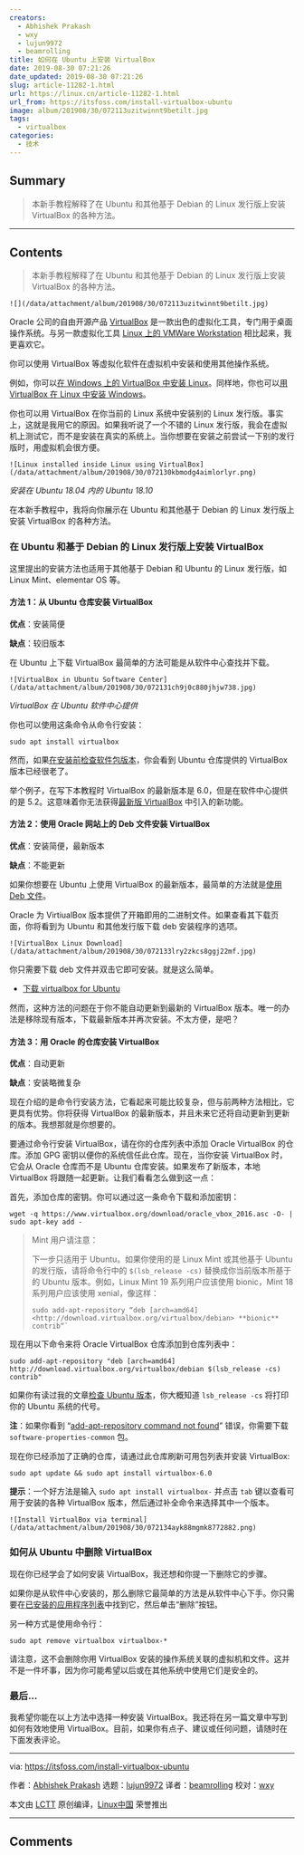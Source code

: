 ```yaml
---
creators:
  - Abhishek Prakash
  - wxy
  - lujun9972
  - beamrolling
title: 如何在 Ubuntu 上安装 VirtualBox
date: 2019-08-30 07:21:26
date_updated: 2019-08-30 07:21:26
slug: article-11282-1.html
url: https://linux.cn/article-11282-1.html
url_from: https://itsfoss.com/install-virtualbox-ubuntu
image: album/201908/30/072113uzitwinnt9betilt.jpg
tags:
  - virtualbox
categories:
  - 技术
---
```


## Summary

> 本新手教程解释了在 Ubuntu 和其他基于 Debian 的 Linux 发行版上安装 VirtualBox 的各种方法。

***

<!-- more -->

## Contents

> 
> 本新手教程解释了在 Ubuntu 和其他基于 Debian 的 Linux 发行版上安装 VirtualBox 的各种方法。
> 
> 
> 

`![](/data/attachment/album/201908/30/072113uzitwinnt9betilt.jpg)`

Oracle 公司的自由开源产品 [VirtualBox](https://www.virtualbox.org) 是一款出色的虚拟化工具，专门用于桌面操作系统。与另一款虚拟化工具 [Linux 上的 VMWare Workstation](https://itsfoss.com/install-vmware-player-ubuntu-1310/) 相比起来，我更喜欢它。

你可以使用 VirtualBox 等虚拟化软件在虚拟机中安装和使用其他操作系统。

例如，你可以[在 Windows 上的 VirtualBox 中安装 Linux](https://itsfoss.com/install-linux-in-virtualbox/)。同样地，你也可以[用 VirtualBox 在 Linux 中安装 Windows](https://itsfoss.com/install-windows-10-virtualbox-linux/)。

你也可以用 VirtualBox 在你当前的 Linux 系统中安装别的 Linux 发行版。事实上，这就是我用它的原因。如果我听说了一个不错的 Linux 发行版，我会在虚拟机上测试它，而不是安装在真实的系统上。当你想要在安装之前尝试一下别的发行版时，用虚拟机会很方便。

`![Linux installed inside Linux using VirtualBox](/data/attachment/album/201908/30/072130kbmodg4aimlorlyr.png)`

*安装在 Ubuntu 18.04 内的 Ubuntu 18.10*

在本新手教程中，我将向你展示在 Ubuntu 和其他基于 Debian 的 Linux 发行版上安装 VirtualBox 的各种方法。

### 在 Ubuntu 和基于 Debian 的 Linux 发行版上安装 VirtualBox

这里提出的安装方法也适用于其他基于 Debian 和 Ubuntu 的 Linux 发行版，如 Linux Mint、elementar OS 等。

#### 方法 1：从 Ubuntu 仓库安装 VirtualBox

**优点**：安装简便

**缺点**：较旧版本

在 Ubuntu 上下载 VirtualBox 最简单的方法可能是从软件中心查找并下载。

`![VirtualBox in Ubuntu Software Center](/data/attachment/album/201908/30/072131ch9j0c880jhjw738.jpg)`

*VirtualBox 在 Ubuntu 软件中心提供*

你也可以使用这条命令从命令行安装：

```shell
sudo apt install virtualbox
```

然而，如果[在安装前检查软件包版本](https://itsfoss.com/know-program-version-before-install-ubuntu/)，你会看到 Ubuntu 仓库提供的 VirtualBox 版本已经很老了。

举个例子，在写下本教程时 VirtualBox 的最新版本是 6.0，但是在软件中心提供的是 5.2。这意味着你无法获得[最新版 VirtualBox](https://itsfoss.com/oracle-virtualbox-release/) 中引入的新功能。

#### 方法 2：使用 Oracle 网站上的 Deb 文件安装 VirtualBox

**优点**：安装简便，最新版本

**缺点**：不能更新

如果你想要在 Ubuntu 上使用 VirtualBox 的最新版本，最简单的方法就是[使用 Deb 文件](https://itsfoss.com/install-deb-files-ubuntu/)。

Oracle 为 VirtiualBox 版本提供了开箱即用的二进制文件。如果查看其下载页面，你将看到为 Ubuntu 和其他发行版下载 deb 安装程序的选项。

`![VirtualBox Linux Download](/data/attachment/album/201908/30/072133lry2zkcs8ggj22mf.jpg)`

你只需要下载 deb 文件并双击它即可安装。就是这么简单。

* [下载 virtualbox for Ubuntu](https://www.virtualbox.org/wiki/Linux_Downloads)

然而，这种方法的问题在于你不能自动更新到最新的 VirtualBox 版本。唯一的办法是移除现有版本，下载最新版本并再次安装。不太方便，是吧？

#### 方法 3：用 Oracle 的仓库安装 VirtualBox

**优点**：自动更新

**缺点**：安装略微复杂

现在介绍的是命令行安装方法，它看起来可能比较复杂，但与前两种方法相比，它更具有优势。你将获得 VirtualBox 的最新版本，并且未来它还将自动更新到更新的版本。我想那就是你想要的。

要通过命令行安装 VirtualBox，请在你的仓库列表中添加 Oracle VirtualBox 的仓库。添加 GPG 密钥以便你的系统信任此仓库。现在，当你安装 VirtualBox 时，它会从 Oracle 仓库而不是 Ubuntu 仓库安装。如果发布了新版本，本地 VirtualBox 将跟随一起更新。让我们看看怎么做到这一点：

首先，添加仓库的密钥。你可以通过这一条命令下载和添加密钥：

```shell
wget -q https://www.virtualbox.org/download/oracle_vbox_2016.asc -O- | sudo apt-key add -
```

> 
> Mint 用户请注意：
> 
> 
> 下一步只适用于 Ubuntu。如果你使用的是 Linux Mint 或其他基于 Ubuntu 的发行版，请将命令行中的 `$(lsb_release -cs)` 替换成你当前版本所基于的 Ubuntu 版本。例如，Linux Mint 19 系列用户应该使用 bionic，Mint 18 系列用户应该使用 xenial，像这样：
> 
> 
> 
> ```
> sudo add-apt-repository “deb [arch=amd64] <http://download.virtualbox.org/virtualbox/debian> **bionic** contrib“`
> ```
> 
> 

现在用以下命令来将 Oracle VirtualBox 仓库添加到仓库列表中：

```shell
sudo add-apt-repository "deb [arch=amd64] http://download.virtualbox.org/virtualbox/debian $(lsb_release -cs) contrib"
```

如果你有读过我的文章[检查 Ubuntu 版本](https://itsfoss.com/how-to-know-ubuntu-unity-version/)，你大概知道 `lsb_release -cs` 将打印你的 Ubuntu 系统的代号。

**注**：如果你看到 “[add-apt-repository command not found](https://itsfoss.com/add-apt-repository-command-not-found/)” 错误，你需要下载 `software-properties-common` 包。

现在你已经添加了正确的仓库，请通过此仓库刷新可用包列表并安装 VirtualBox:

```shell
sudo apt update && sudo apt install virtualbox-6.0
```

**提示**：一个好方法是输入 `sudo apt install virtualbox-` 并点击 `tab` 键以查看可用于安装的各种 VirtualBox 版本，然后通过补全命令来选择其中一个版本。

`![Install VirtualBox via terminal](/data/attachment/album/201908/30/072134ayk88mgmk8772882.png)`

### 如何从 Ubuntu 中删除 VirtualBox

现在你已经学会了如何安装 VirtualBox，我还想和你提一下删除它的步骤。

如果你是从软件中心安装的，那么删除它最简单的方法是从软件中心下手。你只需要在[已安装的应用程序列表](https://itsfoss.com/list-installed-packages-ubuntu/)中找到它，然后单击“删除”按钮。

另一种方式是使用命令行：

```shell
sudo apt remove virtualbox virtualbox-*
```

请注意，这不会删除你用 VirtualBox 安装的操作系统关联的虚拟机和文件。这并不是一件坏事，因为你可能希望以后或在其他系统中使用它们是安全的。

### 最后…

我希望你能在以上方法中选择一种安装 VirtualBox。我还将在另一篇文章中写到如何有效地使用 VirtualBox。目前，如果你有点子、建议或任何问题，请随时在下面发表评论。

---

via: <https://itsfoss.com/install-virtualbox-ubuntu>

作者：[Abhishek Prakash](https://itsfoss.com/author/abhishek/) 选题：[lujun9972](https://github.com/lujun9972) 译者：[beamrolling](https://github.com/beamrolling) 校对：[wxy](https://github.com/wxy)

本文由 [LCTT](https://github.com/LCTT/TranslateProject) 原创编译，[Linux中国](https://linux.cn/) 荣誉推出

***

## Comments
